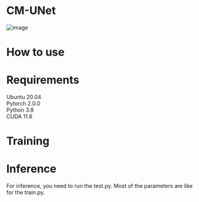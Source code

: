 # CM-UNet
![image](https://github.com/user-attachments/assets/95523698-abe3-486c-8ba0-8afaef072cac)

# How to use

# Requirements
Ubuntu 20.04  
Pytorch 2.0.0  
Python 3.8  
CUDA 11.8


# Training


# Inference
For inference, you need to run the test.py. Most of the parameters are like for the train.py.
